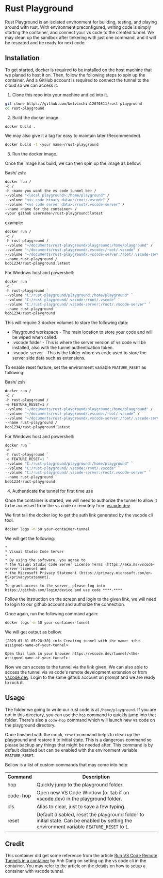 # Rust Playground

Rust Playground is an isolated environment for building, testing, and playing around with rust. With environment
preconfigured, writing code is simply starting the container, and connect your vs code to the created tunnel. We may
clean up the sandbox after tinkering with just one command, and it will be reseated and be ready for next code.

## Installation

To get started, docker is required to be installed on the host machine that we planed to host it on. Then, follow the
following steps to spin up the container. And a GitHub account is required to connect the tunnel to the cloud so we can
access it.

1. Clone this repo into your machine and cd into it.

```bash
git clone https://github.com/kelvinchin12070811/rust-playground
cd rust-playground
```

2. Build the docker image.

```bash
docker build .
```

We may also give it a tag for easy to maintain later (Recommended).

```bash
docker build -t <your name>/rust-playground
```

3. Run the docker image.

Once the image has build, we can then spin up the image as bellow:

Bash/ zsh:

```bash
docker run /
-d /
-h <name you want the vs code tunnel be> /
--volume "<local playground>:/home/playground" /
--volume "<vs code binary data>:/root/.vscode" /
--volume "<vs code server data>:/root/.vscode-server" /
--name <name for the container> /
<your github username>/rust-playground:latest
```

example:

```bash
docker run /
-d /
-h rust-playground /
--volume "~/documents/rust-playground/playground:/home/playground" /
--volume "~/documents/rust-playground/.vscode:/root/.vscode" /
--volume "~/documents/rust-playground/.vscode-server:/root/.vscode-server" /
--name rust-playground /
bob1234/rust-playground:latest
```

For Windows host and powershell:

```powershell
docker run `
-d `
-h rust-playground `
--volume "C:/rust-playground/playground:/home/playground" `
--volume "C:/rust-playground/.vscode:/root/.vscode" `
--volume "C:/rust-playground/.vscode-server:/root/.vscode-server" `
--name rust-playground `
bob1234/rust-playground
```

This will require 3 docker volumes to store the following data:

- Playground workspace - The main location to store your code and will be wiped when called.
- .vscode folder - This is where the server version of vs code will be installed, also with the tunnel authentication
  token.
- .vscode-server - This is the folder where vs code used to store the server side data such as extensions.

To enable reset feature, set the environment variable `FEATURE_RESET` as following:

Bash/ zsh

```bash
docker run /
-d /
-h rust-playground /
-e FEATURE_RESET=1 /
--volume "~/documents/rust-playground/playground:/home/playground" /
--volume "~/documents/rust-playground/.vscode:/root/.vscode" /
--volume "~/documents/rust-playground/.vscode-server:/root/.vscode-server" /
--name rust-playground /
bob1234/rust-playground:latest
```

For Windows host and powershell:

```powershell
docker run `
-d `
-h rust-playground `
-e FEATURE_RESET=1 `
--volume "C:/rust-playground/playground:/home/playground" `
--volume "C:/rust-playground/.vscode:/root/.vscode" `
--volume "C:/rust-playground/.vscode-server:/root/.vscode-server" `
--name rust-playground `
bob1234/rust-playground
```

4. Authenticate the tunnel for first time use

Once the container is started, we will need to authorize the tunnel to allow it to be accessed from the vs code or
remotely from [vscode.dev](https://vscode.dev).

We first tail the docker log to get the auth link generated by the vscode cli tool.

```bash
docker logs -n 50 your-container-tunnel
```

We will get the following:

```
*
* Visual Studio Code Server
*
* By using the software, you agree to
* the Visual Studio Code Server License Terms (https://aka.ms/vscode-server-license) and
* the Microsoft Privacy Statement (https://privacy.microsoft.com/en-US/privacystatement).
*
To grant access to the server, please log into https://github.com/login/device and use code ****-****
```

Follow the instruction on the screen and login to the given link, we will need to login to our github account and
authorize the connection.

Once again, run the following command again:

```bash
docker logs -n 50 your-container-tunnel
```

We will get output as bellow:

```
[2023-01-01 05:20:30] info Creating tunnel with the name: <the-assigned-name-of-your-tunnel>

Open this link in your browser https://vscode.dev/tunnel/<the-assigned-name-of-your-tunnel>
```

Now we can access to the tunnel via the link given. We can also able to access the tunnel via vs code's remote
development extension or from [vscode.dev](https://vscode.dev). Login to the same github account on prompt and we are
ready to rock it.

## Usage

The folder we going to write our rust code is at `/home/playground`. If you are not in this directory, you can use the
`hop` command to quickly jump into that folder. There's also a `code-hop` command which will launch new vs code on the
playground directory.

Once finished with the mock, `reset` command helps to clean up the playground and restore it to initial state. This is
a dangerous command so please backup any things that might be needed after. This command is by default disabled but can
be enabled with the environment variable `FEATURE_RESET`.

Bellow is a list of custom commands that may come into help:

<table>
    <tr>
        <th>Command</th>
        <th>Description</th>
    </tr>
    <tr>
        <td>hop</td>
        <td>Quickly jump to the playground folder.</td>
    </tr>
    <tr>
        <td>code-hop</td>
        <td>Open new VS Code Window (or tab if on vscode.dev) in the playground folder.</td>
    </tr>
    <tr>
        <td>cls</td>
        <td>Alias to clear, just to save a few typing.</td>
    </tr>
    <tr>
        <td>reset</td>
        <td>
            Default disabled, reset the playground folder to initial state. Can be enabled by setting the environment
            variable <code>FEATURE_RESET</code> to <code>1</code>.
        </td>
    </tr>
</table>

## Credit

This container did get some reference from the article
[Run VS Code Remote Tunnels in a container](https://dev.to/codingalex/run-vs-code-remote-tunnels-in-a-container-4lf4)
by Anh Dang on setting up the vs code cli in the container. You may refer to the article on the details on how to setup
a container with vscode tunnel.
